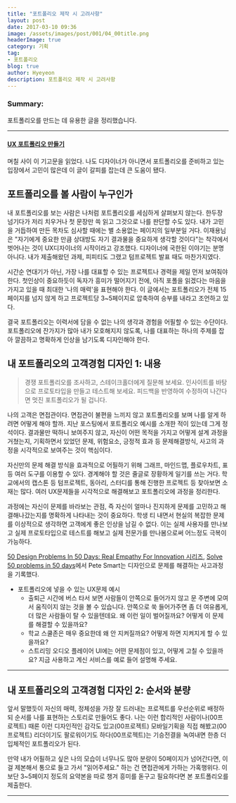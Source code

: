 ```yaml
---
title: "포트폴리오 제작 시 고려사항"
layout: post
date: 2017-03-10 09:36
image: /assets/images/post/001/04_00title.png
headerImage: true
category: 기획
tag:
- 포트폴리오
blog: true
author: Hyeyeon
description: 포트폴리오 제작 시 고려사항
---
```


### Summary:

포트폴리오를 만드는 데 유용한 글을 정리했습니다.

---

#### [UX 포트폴리오 만들기](http://story.pxd.co.kr/m/961)

며칠 사이 이 기고문을 읽었다. 나도 디자이너가 아니면서 포트폴리오를 준비하고 있는 입장에서 고민이 많은데 이 글이 갈피를 잡는데 큰 도움이 됐다.


## 포트폴리오를 볼 사람이 누구인가

내 포트폴리오를 보는 사람은 나처럼 포트폴리오를 세심하게 살펴보지 않는다. 한두장 넘기다가 저리 치우거나 첫 문장만 쓱 읽고 그것으로 나를 판단할 수도 있다. 내가 고민을 거듭하여 만든 목차도 심사할 때에는 별 소용없는 페이지의 일부분일 거다. 이재용님은 "자기에게 중요한 만큼 상대방도 자기 결과물을 중요하게 생각할 것이다"는 착각에서 벗어나는 것이 UX디자이너의 시작이라고 강조했다. 디자이너에 국한된 이야기는 분명 아니다. 내가 제출해왔던 과제, 피피티도 그랬고 텀프로젝트 발표 때도 마찬가지였다.

시간순 연대기가 아닌, 가장 나를 대표할 수 있는 프로젝트나 경력을 제일 먼저 보여줘야 한다. 첫인상이 중요하듯이 독자가 흥미가 떨어지기 전에, 아직 포폴을 읽겠다는 마음을 가지고 있을 때 최대한 '나의 매력'을 표현해야 한다. 이 글에서는 포트폴리오가 전체 15페이지를 넘지 않게 하고 프로젝트당 3~5페이지로 압축하여 승부를 내라고 조언하고 있다.

결국 포트폴리오는 이력서에 담을 수 없는 나의 생각과 경험을 어필할 수 있는 수단이다. 포트폴리오에 잔가지가 많아 내가 모호해지지 않도록, 나를 대표하는 하나의 주제를 잡아 깔끔하고 명확하게 인상을 남기도록 디자인해야 한다.

## 내 포트폴리오의 고객경험 디자인 1: 내용

> 경쟁 포트폴리오를 조사하고, 스테이크홀더에게 질문해 보세요. 인사이트를 바탕으로 프로토타입을 만들고 테스트해 보세요. 피드백을 반영하여 수정하여 나간다면 멋진 포트폴리오가 될 겁니다.

나의 고객은 면접관이다. 면접관이 불편을 느끼지 않고 포트폴리오를 보며 나를 알게 하려면 어떻게 해야 할까. 지난 포스팅에서 포트폴리오 예시를 소개한 적이 있는데 그게 정석이다. 결과물만 떡하니 보여주지 않고, 자신이 어떤 목적을 가지고 어떻게 설계 과정을 거쳤는지, 기획하면서 있었던 문제, 위험요소, 긍정적 효과 등 문제해결방식, 사고의 과정을 시각적으로 보여주는 것이 핵심이다.

자신만의 문제 해결 방식을 효과적으로 어필하기 위해 그래프, 마인드맵, 플로우차트, 표 등 여러 도구를 이용할 수 있다. 경계해야 할 것은 줄글로 장황하게 일기를 쓰는 거다. 학교에서의 캡스톤 등 텀프로젝트, 동아리, 스터디를 통해 진행한 프로젝트 등 찾아보면 소재는 많다. 여러 UX문제들을 시각적으로 해결해보고 포트폴리오에 과정을 정리한다.

과정에는 자신이 문제를 바라보는 관점, 즉 자신이 얼마나 진지하게 문제를 고민하고 해결해나갔는지를 명확하게 나타내는 것이 중요하다. 학생 티 내면서 현실의 복잡한 문제를 이상적으로 생각하면 고객에게 좋은 인상을 남길 수 없다. 이는 실제 사용자를 만나보고 실제 프로토타입으로 테스트를 해보고 실제 전문가를 만나봄으로써 어느정도 극복이 가능하다.

[50 Design Problems In 50 Days: Real Empathy For Innovation 시리즈](https://www.smashingmagazine.com/author/pete-smart/), [Solve 50 problems in 50 days](http://50problems50days.com)에서 Pete Smart는 디자인으로 문제를 해결하는 사고과정을 기록했다.

- 포트폴리오에 넣을 수 있는 UX문제 예시
  - 출퇴근 시간에 버스 타서 보면 사람들이 안쪽으로 들어가지 않고 문 주변에 모여서 움직이지 않는 것을 볼 수 있습니다. 안쪽으로 쑥 들어가주면 좀 더 여유롭게, 더 많은 사람들이 탈 수 있을텐데요. 왜 이런 일이 벌어질까요? 어떻게 이 문제를 해결할 수 있을까요?
  - 학교 스쿨존은 매우 중요한데 왜 안 지켜질까요? 어떻게 하면 지켜지게 할 수 있을까요?
  - 스트리밍 오디오 플레이어 UI에는 어떤 문제점이 있고, 어떻게 고칠 수 있을까요? 지금 사용하고 계신 서비스를 예로 들어 설명해 주세요.

---

## 내 포트폴리오의 고객경험 디자인 2: 순서와 분량

앞서 말했듯이 자신의 매력, 정체성을 가장 잘 드러내는 프로젝트를 우선순위로 배정하되 순서를 나를 표현하는 스토리로 만들어도 좋다. 나는 이런 합리적인 사람이나(00프로젝트) 때론 이런 디자인적인 감각도 있고(00프로젝트) 모바일기획을 직접 해봤고(00프로젝트) 리더이기도 팔로워이기도 하다(00프로젝트)는 기승전결을 녹여내면 한층 더 입체적인 포트폴리오가 된다.

만약 내가 어필하고 싶은 나의 모습이 너무나도 많아 분량이 50페이지가 넘어간다면, 이걸 제본해서 통으로 들고 가서 "읽어주세요." 하는 건 면접관에게 가하는 가혹행위다. 이보단 3~5페이지 정도의 요약본을 따로 챙겨 흥미를 돋구고 필요하다면 본 포트폴리오를 제출한다.


---
